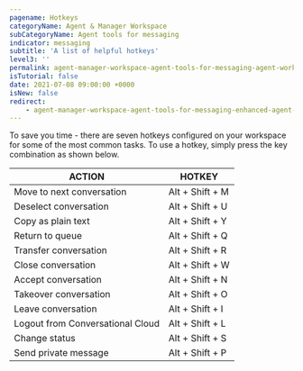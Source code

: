 ```yaml
---
pagename: Hotkeys
categoryName: Agent & Manager Workspace
subCategoryName: Agent tools for messaging
indicator: messaging
subtitle: 'A list of helpful hotkeys'
level3: ''
permalink: agent-manager-workspace-agent-tools-for-messaging-agent-workspace-for-messaging-hotkeys.html
isTutorial: false
date: 2021-07-08 09:00:00 +0000
isNew: false
redirect:
    - agent-manager-workspace-agent-tools-for-messaging-enhanced-agent-workspace-for-messaging-hotkeys.html
---
```


To save you time - there are seven hotkeys configured on your workspace for some of the most common tasks. To use a hotkey, simply press the key combination as shown below.

| ACTION | HOTKEY |
| --- | --- |
| Move to next conversation| Alt + Shift + M |
| Deselect conversation | Alt + Shift + U |
| Copy as plain text | Alt + Shift + Y |
| Return to queue | Alt + Shift + Q |
| Transfer conversation | Alt + Shift + R |
| Close conversation | Alt + Shift + W |
| Accept conversation | Alt + Shift + N |
| Takeover conversation | Alt + Shift + O |
| Leave conversation | Alt + Shift + I |
| Logout from Conversational Cloud | Alt + Shift + L |
| Change status | Alt + Shift + S |
| Send private message | Alt + Shift + P |
